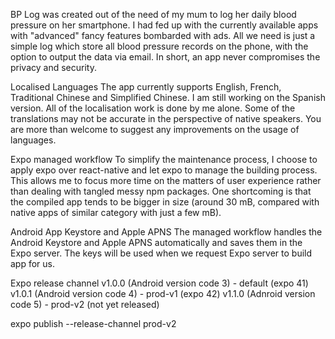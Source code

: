 BP Log was created out of the need of my mum to log her daily blood pressure on her smartphone.  I had fed up with the currently available apps with "advanced" fancy features bombarded with ads.  All we need is just a simple log which store all blood pressure records on the phone, with the option to output the data via email.  In short, an app never compromises the privacy and security. 

Localised Languages
The app currently supports English, French, Traditional Chinese and Simplified Chinese.  I am still working on the Spanish version.  All of the localisation work is done by me alone.  Some of the translations may not be accurate in the perspective of native speakers.  You are more than welcome to suggest any improvements on the usage of languages.

Expo managed workflow
To simplify the maintenance process, I choose to apply expo over react-native and let expo to manage the building process.  This allows me to focus more time on the matters of user experience rather than dealing with tangled messy npm packages.  One shortcoming is that the compiled app tends to be bigger in size (around 30 mB, compared with native apps of similar category with just a few mB).

Android App Keystore and Apple APNS 
The managed workflow handles the Android Keystore and Apple APNS automatically and saves them in the Expo server.  The keys will be used when we request Expo server to build app for us.

Expo release channel
v1.0.0 (Android version code 3) - default (expo 41)
v1.0.1 (Android version code 4) - prod-v1 (expo 42)
v1.1.0 (Adnroid version code 5) - prod-v2 (not yet released)

expo publish --release-channel prod-v2